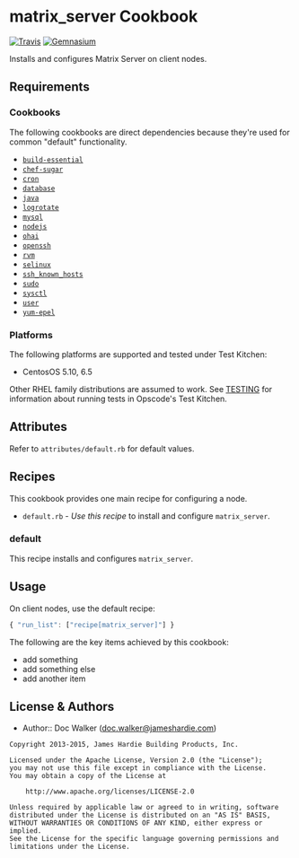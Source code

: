 matrix_server Cookbook
======================
[![Travis](https://img.shields.io/travis/jhx/cookbook-matrix_server.svg?style=flat)][travis]
[![Gemnasium](http://img.shields.io/gemnasium/jhx/cookbook-matrix_server.svg?style=flat)][gemnasium]

[travis]:       https://travis-ci.org/jhx/cookbook-matrix_server
[gemnasium]:    https://gemnasium.com/jhx/cookbook-matrix_server

Installs and configures Matrix Server on client nodes.


Requirements
------------
### Cookbooks
The following cookbooks are direct dependencies because they're used for common "default" functionality.

- [`build-essential`](https://supermarket.chef.io/cookbooks/build-essential)
- [`chef-sugar`](https://supermarket.chef.io/cookbooks/chef-sugar)
- [`cron`](https://supermarket.chef.io/cookbooks/cron)
- [`database`](https://supermarket.chef.io/cookbooks/database)
- [`java`](https://supermarket.chef.io/cookbooks/java)
- [`logrotate`](https://supermarket.chef.io/cookbooks/logrotate)
- [`mysql`](https://supermarket.chef.io/cookbooks/mysql)
- [`nodejs`](https://supermarket.chef.io/cookbooks/nodejs)
- [`ohai`](https://supermarket.chef.io/cookbooks/ohai)
- [`openssh`](https://supermarket.chef.io/cookbooks/openssh)
- [`rvm`](https://supermarket.chef.io/cookbooks/rvm)
- [`selinux`](https://supermarket.chef.io/cookbooks/selinux)
- [`ssh_known_hosts`](https://supermarket.chef.io/cookbooks/ssh_known_hosts)
- [`sudo`](https://supermarket.chef.io/cookbooks/sudo)
- [`sysctl`](https://supermarket.chef.io/cookbooks/sysctl)
- [`user`](https://supermarket.chef.io/cookbooks/user)
- [`yum-epel`](https://supermarket.chef.io/cookbooks/yum-epel)


### Platforms
The following platforms are supported and tested under Test Kitchen:

- CentosOS 5.10, 6.5

Other RHEL family distributions are assumed to work. See [TESTING](TESTING.md) for information about running tests in Opscode's Test Kitchen.


Attributes
----------
Refer to `attributes/default.rb` for default values.


Recipes
-------
This cookbook provides one main recipe for configuring a node.

- `default.rb` - *Use this recipe* to install and configure `matrix_server`.

### default
This recipe installs and configures `matrix_server`.


Usage
-----
On client nodes, use the default recipe:

````javascript
{ "run_list": ["recipe[matrix_server]"] }
````

The following are the key items achieved by this cookbook:

- add something
- add something else
- add another item


License & Authors
-----------------
- Author:: Doc Walker (<doc.walker@jameshardie.com>)

````text
Copyright 2013-2015, James Hardie Building Products, Inc.

Licensed under the Apache License, Version 2.0 (the "License");
you may not use this file except in compliance with the License.
You may obtain a copy of the License at

    http://www.apache.org/licenses/LICENSE-2.0

Unless required by applicable law or agreed to in writing, software
distributed under the License is distributed on an "AS IS" BASIS,
WITHOUT WARRANTIES OR CONDITIONS OF ANY KIND, either express or implied.
See the License for the specific language governing permissions and
limitations under the License.
````
